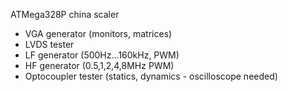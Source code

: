 ATMega328P china scaler

- VGA generator (monitors, matrices)
- LVDS tester
- LF generator (500Hz...160kHz, PWM)
- HF generator (0.5,1,2,4,8MHz PWM)
- Optocoupler tester (statics, dynamics - oscilloscope needed)

